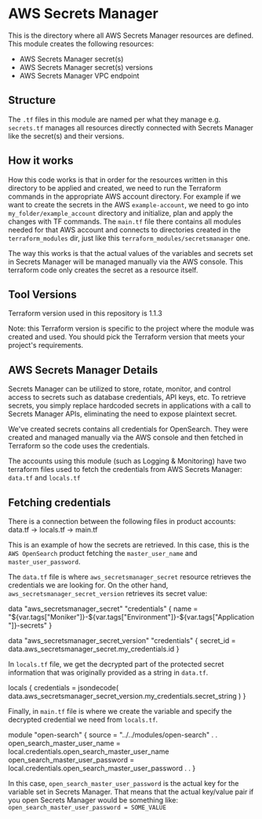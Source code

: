 # AWS Secrets Manager

This is the directory where all AWS Secrets Manager resources are defined. This module creates the following resources:

- AWS Secrets Manager secret(s)
- AWS Secrets Manager secret(s) versions
- AWS Secrets Manager VPC endpoint

## Structure ##

The `.tf` files in this module are named per what they manage e.g. `secrets.tf` manages all resources directly connected with Secrets Manager like the secret(s) and their versions.

## How it works ##
How this code works is that in order for the resources written in this directory to be applied and created, we need to run the Terraform commands in the appropriate AWS account directory. For example if we want to create the secrets in the AWS `example-account`, we need to go into `my_folder/example_account` directory and initialize, plan and apply the changes with TF commands. The `main.tf` file there contains all modules needed for that AWS account and connects to directories created in the `terraform_modules` dir, just like this `terraform_modules/secretsmanager` one.

The way this works is that the actual values of the variables and secrets set in Secrets Manager will be managed manually via the AWS console. This terraform code only creates the secret as a resource itself.

## Tool Versions ##
Terraform version used in this repository is 1.1.3

Note: this Terraform version is specific to the project where the module was created and used.
You should pick the Terraform version that meets your project's requirements. 

## AWS Secrets Manager Details ##

Secrets Manager can be utilized to store, rotate, monitor, and control access to secrets such as database credentials, API keys, etc. To retrieve secrets, you simply replace hardcoded secrets in applications with a call to Secrets Manager APIs, eliminating the need to expose plaintext secret.

We've created secrets contains all credentials for OpenSearch. They were created and managed manually via the AWS console and then fetched in Terraform so the code uses the credentials.

The accounts using this module (such as Logging & Monitoring) have two terraform files used to fetch the credentials from AWS Secrets Manager: `data.tf` and `locals.tf`

## Fetching credentials ##

There is a connection between the following files in product accounts: data.tf -> locals.tf -> main.tf

This is an example of how the secrets are retrieved. In this case, this is the `AWS OpenSearch` product fetching the `master_user_name` and `master_user_password`.



The `data.tf` file is where `aws_secretsmanager_secret` resource retrieves the credentials we are looking for. On the other hand, `aws_secretsmanager_secret_version` retrieves its secret value:

data "aws_secretsmanager_secret" "credentials" {
  name = "${var.tags["Moniker"]}-${var.tags["Environment"]}-${var.tags["Application"]}-secrets"
}

data "aws_secretsmanager_secret_version" "credentials" {
  secret_id = data.aws_secretsmanager_secret.my_credentials.id
}

In `locals.tf` file, we get the decrypted part of the protected secret information that was originally provided as a string in `data.tf`.

locals {
  credentials = jsondecode(
    data.aws_secretsmanager_secret_version.my_credentials.secret_string
  )
}

Finally, in `main.tf` file is where we create the variable and specify the decrypted credential we need from `locals.tf`.

module "open-search" {
    source = "../../modules/open-search"
    .
    .
    open_search_master_user_name     = local.credentials.open_search_master_user_name
    open_search_master_user_password = local.credentials.open_search_master_user_password
    .
    .
  }

In this case, `open_search_master_user_password` is the actual key for the variable set in Secrets Manager. That means that the actual key/value pair if you open Secrets Manager would be something like: `open_search_master_user_password = SOME_VALUE`